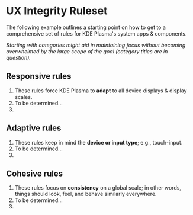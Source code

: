 # UX Integrity Ruleset

The following example outlines a starting point on how to get to a comprehensive set of rules for KDE Plasma's system apps & components.

*Starting with categories might aid in maintaining focus without becoming overwhelmed by the large scope of the goal (category titles are in question).* 

## Responsive rules

1. These rules force KDE Plasma to **adapt** to all device displays & display scales.
2. To be determined...
3. 

## Adaptive rules

1. These rules keep in mind the **device or input type**; e.g., touch-input.
2. To be determined...
3.

## Cohesive rules

1. These rules focus on **consistency** on a global scale; in other words, things should look, feel, and behave similarly everywhere.
2. To be determined...
3.